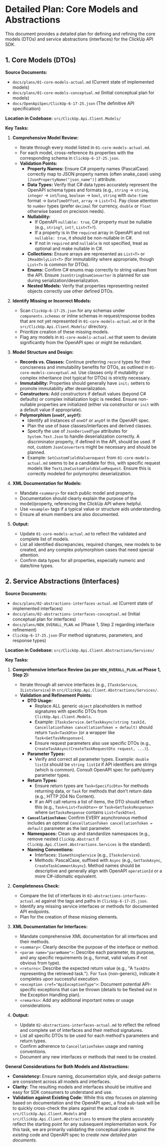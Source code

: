 # Detailed Plan: Core Models and Abstractions

This document provides a detailed plan for defining and refining the core models (DTOs) and service abstractions (interfaces) for the ClickUp API SDK.

## 1. Core Models (DTOs)

**Source Documents:**
*   `docs/plans/01-core-models-actual.md` (Current state of implemented models)
*   `docs/plans/01-core-models-conceptual.md` (Initial conceptual plan for models)
*   `docs/OpenApiSpec/ClickUp-6-17-25.json` (The definitive API specification)

**Location in Codebase:** `src/ClickUp.Api.Client.Models/`

**Key Tasks:**

1.  **Comprehensive Model Review:**
    *   Iterate through every model listed in `01-core-models-actual.md`.
    *   For each model, cross-reference its properties with the corresponding schema in `ClickUp-6-17-25.json`.
    *   **Validation Points:**
        *   **Property Names:** Ensure C# property names (PascalCase) correctly map to JSON property names (often snake_case) using `[JsonPropertyName("json_name")]` attribute.
        *   **Data Types:** Verify that C# data types accurately represent the OpenAPI schema types and formats (e.g., `string` -> `string`, `integer` -> `int`/`long`, `boolean` -> `bool`, `string` with `date-time` format -> `DateTimeOffset`, `array` -> `List<T>`). Pay close attention to `number` types (prefer `decimal` for currency, `double` or `float` otherwise based on precision needs).
        *   **Nullability:**
            *   If OpenAPI `nullable: true`, C# property must be nullable (e.g., `string?`, `int?`, `List<T>?`).
            *   If a property is in the `required` array in OpenAPI and not `nullable: true`, it should be non-nullable in C#.
            *   If not in `required` and `nullable` is not specified, treat as optional and make nullable in C#.
        *   **Collections:** Ensure arrays are represented as `List<T>` or `IReadOnlyList<T>` (for immutability where appropriate, though `List<T>` is common for DTOs).
        *   **Enums:** Confirm C# enums map correctly to string values from the API. Ensure `JsonStringEnumConverter` is planned for use during serialization/deserialization.
        *   **Nested Models:** Verify that properties representing nested objects correctly use other defined DTOs.

2.  **Identify Missing or Incorrect Models:**
    *   Scan `ClickUp-6-17-25.json` for any schemas under `components.schemas` or inline schemas in request/response bodies that are not yet represented in `01-core-models-actual.md` or in the `src/ClickUp.Api.Client.Models/` directory.
    *   Prioritize creation of these missing models.
    *   Flag any models in `01-core-models-actual.md` that seem to deviate significantly from the OpenAPI spec or might be redundant.

3.  **Model Structure and Design:**
    *   **Records vs. Classes:** Continue preferring `record` types for their conciseness and immutability benefits for DTOs, as outlined in `01-core-models-conceptual.md`. Use classes only if mutability or complex inheritance (not typical for DTOs) is strictly necessary.
    *   **Immutability:** Properties should generally have `init;` setters to promote immutability after deserialization.
    *   **Constructors:** Add constructors if default values (beyond C# defaults) or complex initialization logic is needed. Ensure non-nullable properties are initialized (either via constructor or `init` with a default value if appropriate).
    *   **Polymorphism (`oneOf`, `anyOf`):**
        *   Identify all instances of `oneOf` or `anyOf` in the OpenAPI spec.
        *   Plan the use of base classes/interfaces and derived classes.
        *   Specify the use of `JsonDerivedType` attributes for `System.Text.Json` to handle deserialization correctly. A discriminator property, if defined in the API, should be used. If not, custom `JsonConverter`s might be necessary and should be planned.
        *   Example: `SetCustomFieldValuerequest` from `01-core-models-actual.md` seems to be a candidate for this, with specific request models like `TextLikeCustomFieldValueRequest`. Ensure this is correctly modeled for polymorphic deserialization.

4.  **XML Documentation for Models:**
    *   Mandate `<summary>` for each public model and property.
    *   Documentation should clearly explain the purpose of the model/property, referencing the ClickUp API where helpful.
    *   Use `<example>` tags if a typical value or structure aids understanding.
    *   Ensure all enum members are also documented.

5.  **Output:**
    *   Update `01-core-models-actual.md` to reflect the validated and complete list of models.
    *   List all identified discrepancies, required changes, new models to be created, and any complex polymorphism cases that need special attention.
    *   Confirm data types for all properties, especially numeric and date/time types.

## 2. Service Abstractions (Interfaces)

**Source Documents:**
*   `docs/plans/02-abstractions-interfaces-actual.md` (Current state of implemented interfaces)
*   `docs/plans/02-abstractions-interfaces-conceptual.md` (Initial conceptual plan for interfaces)
*   `docs/plans/NEW_OVERALL_PLAN.md` (Phase 1, Step 2 regarding interface refinement)
*   `ClickUp-6-17-25.json` (For method signatures, parameters, and response types)

**Location in Codebase:** `src/ClickUp.Api.Client.Abstractions/Services/`

**Key Tasks:**

1.  **Comprehensive Interface Review (as per `NEW_OVERALL_PLAN.md` Phase 1, Step 2):**
    *   Iterate through all service interfaces (e.g., `ITasksService`, `IListsService`) in `src/ClickUp.Api.Client.Abstractions/Services/`.
    *   **Validation and Refinement Points:**
        *   **DTO Usage:**
            *   Replace ALL generic `object` placeholders in method signatures with specific DTOs from `ClickUp.Api.Client.Models`.
            *   Example: `ITasksService.GetTaskAsync(string taskId, CancellationToken cancellationToken = default)` should return `Task<TaskDto>` (or a wrapper like `Task<GetTaskResponse>`).
            *   Ensure request parameters also use specific DTOs (e.g., `CreateTaskAsync(CreateTaskRequestDto request, ...)`).
        *   **Parameter Types:**
            *   Verify and correct all parameter types. Example: `double listId` should be `string listId` if API identifiers are strings (which is common). Consult OpenAPI spec for path/query parameter types.
        *   **Return Types:**
            *   Ensure return types are `Task<SpecificDto>` for methods returning data, or `Task` for methods that don't return data (e.g., HTTP 204 No Content).
            *   If an API call returns a list of items, the DTO should reflect this (e.g., `Task<List<TaskDto>>` or `Task<GetTasksResponse>` where `GetTasksResponse` contains `List<TaskDto>`).
        *   **`CancellationToken`:** Confirm EVERY asynchronous method includes an optional `CancellationToken cancellationToken = default` parameter as the last parameter.
        *   **Namespaces:** Clean up and standardize namespaces (e.g., remove nested `ClickUp.Abstract` if `ClickUp.Api.Client.Abstractions.Services` is the standard).
        *   **Naming Conventions:**
            *   Interfaces: `ISomethingService` (e.g., `ITasksService`).
            *   Methods: PascalCase, suffixed with `Async` (e.g., `GetTaskAsync`, `CreateTaskCommentAsync`). Method names should be descriptive and generally align with OpenAPI `operationId` or a more C#-idiomatic equivalent.

2.  **Completeness Check:**
    *   Compare the list of interfaces in `02-abstractions-interfaces-actual.md` against the tags and paths in `ClickUp-6-17-25.json`.
    *   Identify any missing service interfaces or methods for documented API endpoints.
    *   Plan for the creation of these missing elements.

3.  **XML Documentation for Interfaces:**
    *   Mandate comprehensive XML documentation for all interfaces and their methods.
    *   `<summary>`: Clearly describe the purpose of the interface or method.
    *   `<param name="paramName">`: Describe each parameter, its purpose, and any specific requirements (e.g., format, valid values if not obvious from type).
    *   `<returns>`: Describe the expected return value (e.g., "A `TaskDto` representing the retrieved task."). For `Task` (non-generic), indicate it completes upon successful execution.
    *   `<exception cref="ApiExceptionType">`: Document potential API-specific exceptions that can be thrown (details to be fleshed out in the Exception Handling plan).
    *   `<remarks>`: Add any additional important notes or usage considerations.

4.  **Output:**
    *   Update `02-abstractions-interfaces-actual.md` to reflect the refined and complete set of interfaces and their method signatures.
    *   List all specific DTOs to be used for each method's parameters and return types.
    *   Confirm adherence to `CancellationToken` usage and naming conventions.
    *   Document any new interfaces or methods that need to be created.

**General Considerations for Both Models and Abstractions:**

*   **Consistency:** Ensure naming, documentation style, and design patterns are consistent across all models and interfaces.
*   **Clarity:** The resulting models and interfaces should be intuitive and easy for SDK consumers to understand and use.
*   **Validation against Existing Code:** While this step focuses on planning based on documentation and the OpenAPI spec, a final sub-task will be to quickly cross-check the plans against the actual code in `src/ClickUp.Api.Client.Models` and `src/ClickUp.Api.Client.Abstractions` to ensure the plans accurately reflect the starting point for any subsequent implementation work. For this task, we are primarily validating the conceptual plans against the *existing* code and OpenAPI spec to *create new detailed plan documents*.
```
